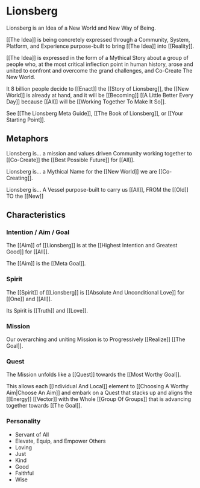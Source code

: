 # Lionsberg

Lionsberg is an Idea of a New World and New Way of Being. 

[[The Idea]] is being concretely expressed through a Community, System, Platform, and Experience purpose-built to bring [[The Idea]] into [[Reality]]. 

[[The Idea]] is expressed in the form of a Mythical Story about a group of people who, at the most critical inflection point in human history, arose and united to confront and overcome the grand challenges, and Co-Create The New World. 

It 8 billion people decide to [[Enact]] the [[Story of Lionsberg]], the [[New World]] is already at hand, and it will be [[Becoming]] [[A Little Better Every Day]] because [[All]] will be [[Working Together To Make It So]]. 

See [[The Lionsberg Meta Guide]], [[The Book of Lionsberg]], or [[Your Starting Point]].  

## Metaphors

Lionsberg is... a mission and values driven Community working together to [[Co-Create]] the [[Best Possible Future]] for [[All]].    

Lionsberg is... a Mythical Name for the [[New World]] we are [[Co-Creating]].  

Lionsberg is... A Vessel purpose-built to carry us [[All]], FROM the [[Old]] TO the [[New]]  

## Characteristics 

### Intention / Aim / Goal  

The [[Aim]] of [[Lionsberg]] is at the [[Highest Intention and Greatest Good]] for [[All]]. 

The [[Aim]] is the [[Meta Goal]]. 

### Spirit

The [[Spirit]] of [[Lionsberg]] is [[Absolute And Unconditional Love]] for [[One]] and [[All]].  

Its Spirit is [[Truth]] and [[Love]].  

### Mission
Our overarching and uniting Mission is to Progressively [[Realize]] [[The Goal]]. 

### Quest
The Mission unfolds like a [[Quest]] towards the [[Most Worthy Goal]].  

This allows each [[Individual And Local]] element to [[Choosing A Worthy Aim|Choose An Aim]] and embark on a Quest that stacks up and aligns the [[Energy]] [[Vector]] with the Whole [[Group Of Groups]] that is advancing together towards [[The Goal]]. 

### Personality 
- Servant of All 
- Elevate, Equip, and Empower Others 
- Loving  
- Just  
- Kind  
- Good  
- Faithful  
- Wise  
